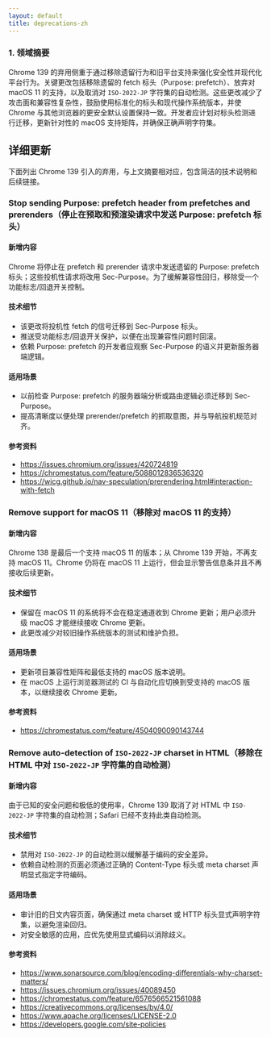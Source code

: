 ```yaml
---
layout: default
title: deprecations-zh
---
```


### 1. 领域摘要

Chrome 139 的弃用侧重于通过移除遗留行为和旧平台支持来强化安全性并现代化平台行为。关键更改包括移除遗留的 fetch 标头（Purpose: prefetch）、放弃对 macOS 11 的支持，以及取消对 `ISO-2022-JP` 字符集的自动检测。这些更改减少了攻击面和兼容性复杂性，鼓励使用标准化的标头和现代操作系统版本，并使 Chrome 与其他浏览器的更安全默认设置保持一致。开发者应计划对标头检测进行迁移，更新针对性的 macOS 支持矩阵，并确保正确声明字符集。

## 详细更新

下面列出 Chrome 139 引入的弃用，与上文摘要相对应，包含简洁的技术说明和后续链接。

### Stop sending Purpose: prefetch header from prefetches and prerenders（停止在预取和预渲染请求中发送 Purpose: prefetch 标头）

#### 新增内容
Chrome 将停止在 prefetch 和 prerender 请求中发送遗留的 Purpose: prefetch 标头；这些投机性请求将改用 Sec-Purpose。为了缓解兼容性回归，移除受一个功能标志/回退开关控制。

#### 技术细节
- 该更改将投机性 fetch 的信号迁移到 Sec-Purpose 标头。
- 推送受功能标志/回退开关保护，以便在出现兼容性问题时回滚。
- 依赖 Purpose: prefetch 的开发者应观察 Sec-Purpose 的语义并更新服务器端逻辑。

#### 适用场景
- 以前检查 Purpose: prefetch 的服务器端分析或路由逻辑必须迁移到 Sec-Purpose。
- 提高清晰度以便处理 prerender/prefetch 的抓取意图，并与导航投机规范对齐。

#### 参考资料
- https://issues.chromium.org/issues/420724819
- https://chromestatus.com/feature/5088012836536320
- https://wicg.github.io/nav-speculation/prerendering.html#interaction-with-fetch

### Remove support for macOS 11（移除对 macOS 11 的支持）

#### 新增内容
Chrome 138 是最后一个支持 macOS 11 的版本；从 Chrome 139 开始，不再支持 macOS 11。Chrome 仍将在 macOS 11 上运行，但会显示警告信息条并且不再接收后续更新。

#### 技术细节
- 保留在 macOS 11 的系统将不会在稳定通道收到 Chrome 更新；用户必须升级 macOS 才能继续接收 Chrome 更新。
- 此更改减少对较旧操作系统版本的测试和维护负担。

#### 适用场景
- 更新项目兼容性矩阵和最低支持的 macOS 版本说明。
- 在 macOS 上运行浏览器测试的 CI 与自动化应切换到受支持的 macOS 版本，以继续接收 Chrome 更新。

#### 参考资料
- https://chromestatus.com/feature/4504090090143744

### Remove auto-detection of `ISO-2022-JP` charset in HTML（移除在 HTML 中对 `ISO-2022-JP` 字符集的自动检测）

#### 新增内容
由于已知的安全问题和极低的使用率，Chrome 139 取消了对 HTML 中 `ISO-2022-JP` 字符集的自动检测；Safari 已经不支持此类自动检测。

#### 技术细节
- 禁用对 `ISO-2022-JP` 的自动检测以缓解基于编码的安全差异。
- 依赖自动检测的页面必须通过正确的 Content-Type 标头或 meta charset 声明显式指定字符编码。

#### 适用场景
- 审计旧的日文内容页面，确保通过 meta charset 或 HTTP 标头显式声明字符集，以避免渲染回归。
- 对安全敏感的应用，应优先使用显式编码以消除歧义。

#### 参考资料
- https://www.sonarsource.com/blog/encoding-differentials-why-charset-matters/
- https://issues.chromium.org/issues/40089450
- https://chromestatus.com/feature/6576566521561088
- https://creativecommons.org/licenses/by/4.0/
- https://www.apache.org/licenses/LICENSE-2.0
- https://developers.google.com/site-policies
